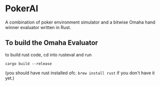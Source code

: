 # PokerAI

A combination of poker environment simulator and a bitwise Omaha hand winner evaluator written in Rust.

## To build the Omaha Evaluator

to build rust code, cd into rusteval and run

```
cargo build --release
```
(you should have rust installed ofc. `brew install rust` if you don't have it yet.)
